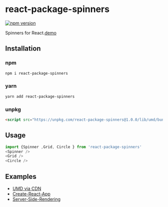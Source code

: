 # react-package-spinners
[![npm version](https://badge.fury.io/js/react-package-spinners.svg)](https://badge.fury.io/js/react-package-spinners)

Spinners for React.[demo](https://elagrebiali.github.io/react-package-spinners)

## Installation

### npm 
```sh
npm i react-package-spinners
```
### yarn
```sh
yarn add react-package-spinners
```
### unpkg

```html
<script src="https://unpkg.com/react-package-spinners@1.0.0/lib/umd/bundle.umd.js" ></script>
```
## Usage

```js
import {Spinner ,Grid, Circle } from 'react-package-spinners'
<Spinner />
<Grid />
<Circle />
```

## Examples
- [UMD via CDN](./examples/cdn)
- [Create-React-App](./examples/cra)
- [Server-Side-Rendering](./examples/ssr)

